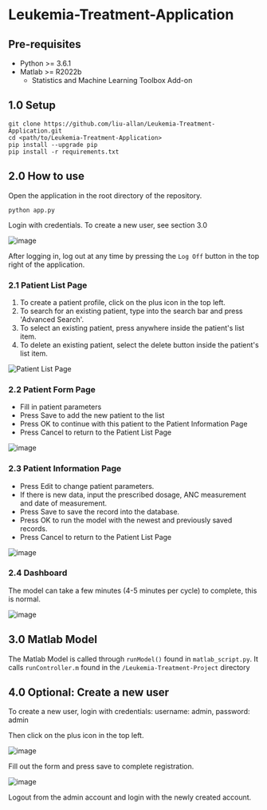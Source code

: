 # Leukemia-Treatment-Application

## Pre-requisites

- Python >= 3.6.1
- Matlab >= R2022b
  - Statistics and Machine Learning Toolbox Add-on

## 1.0 Setup

```
git clone https://github.com/liu-allan/Leukemia-Treatment-Application.git
cd <path/to/Leukemia-Treatment-Application>
pip install --upgrade pip
pip install -r requirements.txt
```

## 2.0 How to use

Open the application in the root directory of the repository.
```
python app.py
```
Login with credentials. To create a new user, see section 3.0

![image](https://user-images.githubusercontent.com/44624435/226797287-7ec91a25-df3c-48b4-99d3-2bb32287f7fa.png)

After logging in, log out at any time by pressing the `Log Off` button in the top right of the application. 


### 2.1 Patient List Page

1. To create a patient profile, click on the plus icon in the top left.
2. To search for an existing patient, type into the search bar and press 'Advanced Search'.
3. To select an existing patient, press anywhere inside the patient's list item.
4. To delete an existing patient, select the delete button inside the patient's list item.

![Patient List Page](https://user-images.githubusercontent.com/44624435/226800089-e491592e-f9ed-4417-90a1-fd3659bde801.png)

### 2.2 Patient Form Page

- Fill in patient parameters 
- Press Save to add the new patient to the list
- Press OK to continue with this patient to the Patient Information Page
- Press Cancel to return to the Patient List Page

![image](https://user-images.githubusercontent.com/44624435/226801284-dfb7096f-3010-4cbb-bda2-81186fad0a2c.png)


### 2.3 Patient Information Page

- Press Edit to change patient parameters.
- If there is new data, input the prescribed dosage, ANC measurement and date of measurement.
- Press Save to save the record into the database.
- Press OK to run the model with the newest and previously saved records. 
- Press Cancel to return to the Patient List Page

![image](https://user-images.githubusercontent.com/44624435/226800259-ca3993db-3005-405a-92e2-64c54bf62462.png)

### 2.4 Dashboard

The model can take a few minutes (4-5 minutes per cycle) to complete, this is normal.

![image](https://user-images.githubusercontent.com/44624435/226801521-8a6a05b7-9332-4b66-bea4-fbf06a8e1651.png)

## 3.0 Matlab Model

The Matlab Model is called through `runModel()` found in `matlab_script.py`. It calls `runController.m` found in the `/Leukemia-Treatment-Project` directory 

## 4.0 Optional: Create a new user

To create a new user, login with credentials: username: admin, password: admin

Then click on the plus icon in the top left.

![image](https://user-images.githubusercontent.com/44624435/226797151-510f8520-61a2-4c54-9a09-2142115293e0.png)

Fill out the form and press save to complete registration.

![image](https://user-images.githubusercontent.com/44624435/226797182-f944154d-26f6-49cb-be06-4cd3216e4d7f.png)

Logout from the admin account and login with the newly created account.


